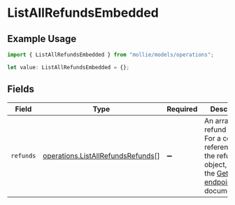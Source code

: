 # ListAllRefundsEmbedded

## Example Usage

```typescript
import { ListAllRefundsEmbedded } from "mollie/models/operations";

let value: ListAllRefundsEmbedded = {};
```

## Fields

| Field                                                                                                                                    | Type                                                                                                                                     | Required                                                                                                                                 | Description                                                                                                                              |
| ---------------------------------------------------------------------------------------------------------------------------------------- | ---------------------------------------------------------------------------------------------------------------------------------------- | ---------------------------------------------------------------------------------------------------------------------------------------- | ---------------------------------------------------------------------------------------------------------------------------------------- |
| `refunds`                                                                                                                                | [operations.ListAllRefundsRefunds](../../models/operations/listallrefundsrefunds.md)[]                                                   | :heavy_minus_sign:                                                                                                                       | An array of refund objects. For a complete reference of the refund object, refer to the [Get refund endpoint](get-refund) documentation. |